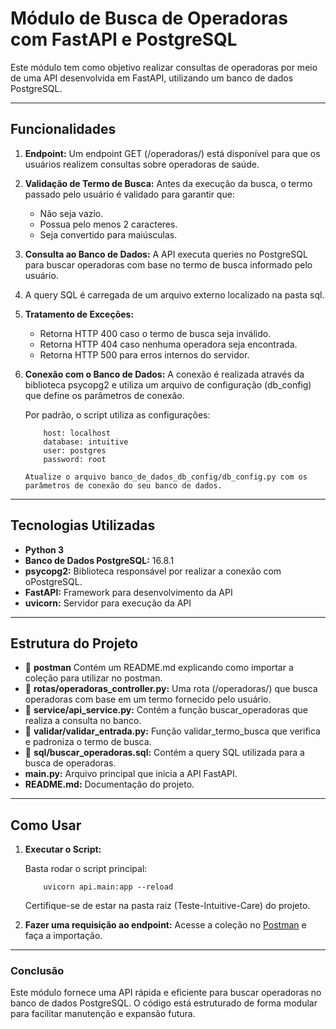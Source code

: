 # Módulo de Busca de Operadoras com FastAPI e PostgreSQL

Este módulo tem como objetivo realizar consultas de operadoras por meio de uma API desenvolvida em FastAPI, utilizando um banco de dados PostgreSQL.

---

## Funcionalidades

1. **Endpoint:** Um endpoint GET (/operadoras/) está disponível para que os usuários realizem consultas sobre operadoras de saúde.

2. **Validação de Termo de Busca:** Antes da execução da busca, o termo passado pelo usuário é validado para garantir que:
    - Não seja vazio.
    - Possua pelo menos 2 caracteres.
    - Seja convertido para maiúsculas.

3. **Consulta ao Banco de Dados:** A API executa queries no PostgreSQL para buscar operadoras com base no termo de busca informado pelo usuário.

4. A query SQL é carregada de um arquivo externo localizado na pasta sql.

5. **Tratamento de Exceções:**
    - Retorna HTTP 400 caso o termo de busca seja inválido.
    - Retorna HTTP 404 caso nenhuma operadora seja encontrada.
    - Retorna HTTP 500 para erros internos do servidor.

6. **Conexão com o Banco de Dados:** A conexão é realizada através da biblioteca psycopg2 e utiliza um arquivo de configuração (db_config) que define os parâmetros de conexão.

    Por padrão, o script utiliza as configurações:

    ```
        host: localhost
        database: intuitive
        user: postgres
        password: root
    ```

    `
        Atualize o arquivo banco_de_dados_db_config/db_config.py com os parâmetros de conexão do seu banco de dados.
    `

---

## Tecnologias Utilizadas

- **Python 3**
- **Banco de Dados PostgreSQL:** 16.8.1
- **psycopg2:** Biblioteca responsável por realizar a conexão com oPostgreSQL.
- **FastAPI:** Framework para desenvolvimento da API
- **uvicorn:** Servidor para execução da API

---

## Estrutura do Projeto

- 📁 **postman** Contém um README.md explicando como importar a coleção para utilizar no postman.
- 📁 **rotas/operadoras_controller.py:** Uma rota (/operadoras/) que busca operadoras com base em um termo fornecido pelo usuário.
- 📁 **service/api_service.py:** Contém a função buscar_operadoras que realiza a consulta no banco.
- 📁 **validar/validar_entrada.py:** Função validar_termo_busca que verifica e padroniza o termo de busca.
- 📁 **sql/buscar_operadoras.sql:** Contém a query SQL utilizada para a busca de operadoras.
- **main.py:** Arquivo principal que inicia a API FastAPI.
- **README.md:** Documentação do projeto.

---

## Como Usar

1. **Executar o Script:**

    Basta rodar o script principal:

    ```
        uvicorn api.main:app --reload
    ```
    Certifique-se de estar na pasta raiz (Teste-Intuitive-Care) do projeto.

2. **Fazer uma requisição ao endpoint:**
    Acesse a coleção no [Postman](postman/README.md) e faça a importação.

---

### Conclusão

Este módulo fornece uma API rápida e eficiente para buscar operadoras no banco de dados PostgreSQL. O código está estruturado de forma modular para facilitar manutenção e expansão futura.